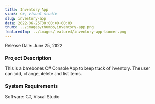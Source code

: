 ```yaml
---
title: Inventory App
stack: C#, Visual Studio
slug: inventory-app
date: 2022-06-25T00:00:00+00:00
thumb: ../images/thumbs/inventory-app.png
featuredImg: ../images/featured/inventory-app-banner.png
---
```


Release Date: June 25, 2022

### Project Description

This is a barebones C# Console App to keep track of inventory. The user can add, change, delete and list items. 

### System Requirements

Software: C#, Visual Studio
